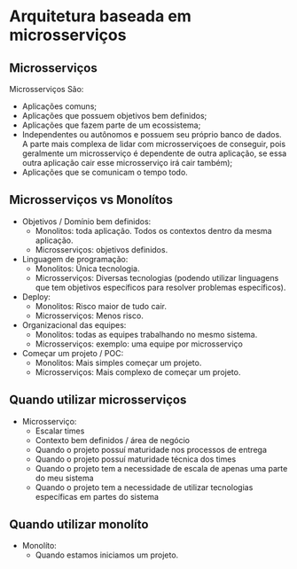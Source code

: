 # Arquitetura baseada em microsserviços
## Microsserviços
Microsserviços São:
- Aplicações comuns;
- Aplicações que possuem objetivos bem definidos;
- Aplicações que fazem parte de um ecossistema;
- Independentes ou autônomos e possuem seu próprio banco de dados. A parte mais complexa de lidar com microsserviçoes de conseguir, pois geralmente um microsserviço é dependente de outra aplicação, se essa outra aplicação cair esse microsserviço irá cair também);
- Aplicações que se comunicam o tempo todo.

## Microsserviços vs Monolítos
- Objetivos / Domínio bem definidos:
  - Monolitos: toda aplicação. Todos os contextos dentro da mesma aplicação.
  - Microsserviços: objetivos definidos.
- Linguagem de programação:
  - Monolitos: Única tecnologia.
  - Microsserviços: Diversas tecnologias (podendo utilizar linguagens que tem objetivos específicos para resolver problemas específicos).
- Deploy:
  - Monolitos: Risco maior de tudo cair.
  - Microsserviços: Menos risco.
- Organizacional das equipes:
  - Monolitos: todas as equipes trabalhando no mesmo sistema.
  - Microsserviços: exemplo: uma equipe por microsserviço
- Começar um projeto / POC:
  - Monolitos: Mais simples começar um projeto.
  - Microsserviços: Mais complexo de começar um projeto.
 
## Quando utilizar microsserviços
- Microsserviço:
  - Escalar times
  - Contexto bem definidos / área de negócio
  - Quando o projeto possuí maturidade nos processos de entrega
  - Quando o projeto possuí maturidade técnica dos times
  - Quando o projeto tem a necessidade de escala de apenas uma parte do meu sistema
  - Quando o projeto tem a necessidade de utilizar tecnologias específicas em partes do sistema
 
## Quando utilizar monolíto
- Monolíto:
  - Quando estamos iniciamos um projeto.
